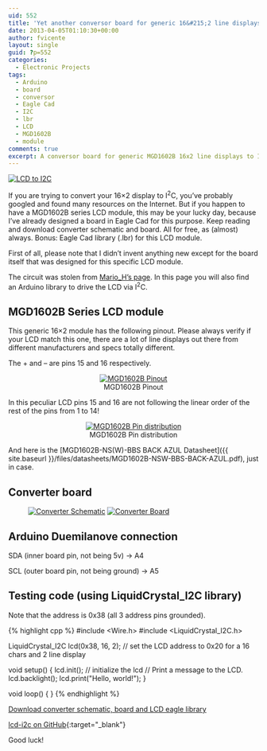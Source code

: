 ```yaml
---
uid: 552
title: 'Yet another conversor board for generic 16&#215;2 line displays to I2C'
date: 2013-04-05T01:10:30+00:00
author: fvicente
layout: single
guid: ?p=552
categories:
  - Electronic Projects
tags:
  - Arduino
  - board
  - conversor
  - Eagle Cad
  - I2C
  - lbr
  - LCD
  - MGD1602B
  - module
comments: true
excerpt: A conversor board for generic MGD1602B 16x2 line displays to I2C
---
```

<a href="{{ site.baseurl }}/images/lcd_i2c.jpg" target="_blank"><img src="{{ site.baseurl }}/images/lcd_i2c.jpg" alt="LCD to I2C" title="LCD to I2C"/></a>

If you are trying to convert your 16&#215;2 display to I<sup>2</sup>C, you&#8217;ve probably googled and found many resources on the Internet. But if you happen to have a MGD1602B series LCD module, this may be your lucky day, because I&#8217;ve already designed a board in Eagle Cad for this purpose. Keep reading and download converter schematic and board. All for free, as (almost) always. Bonus: Eagle Cad library (.lbr) for this LCD module.

<!--more-->

First of all, please note that I didn&#8217;t invent anything new except for the board itself that was designed for this specific LCD module.

The circuit was stolen from <a href="http://hmario.home.xs4all.nl/arduino/LiquidCrystal_I2C/" title="Mario_H's page" target="_blank">Mario_H&#8217;s page</a>. In this page you will also find an Arduino library to drive the LCD via I<sup>2</sup>C.

## MGD1602B Series LCD module

This generic 16&#215;2 module has the following pinout. Please always verify if your LCD match this one, there are a lot of line displays out there from different manufacturers and specs totally different.

The + and &#8211; are pins 15 and 16 respectively.

<figure style="text-align: center;">
	<a href="{{ site.baseurl }}/images/lcd_i2c_01.png" target="_blank"><img src="{{ site.baseurl }}/images/lcd_i2c_01.png" alt="MGD1602B Pinout" title="MGD1602B Pinout"/></a>
	<figcaption>MGD1602B Pinout</figcaption>
</figure>

In this peculiar LCD pins 15 and 16 are not following the linear order of the rest of the pins from 1 to 14!

<figure style="text-align: center;">
	<a href="{{ site.baseurl }}/images/lcd_i2c_02.png" target="_blank"><img src="{{ site.baseurl }}/images/lcd_i2c_02.png" alt="MGD1602B Pin distribution" title="MGD1602B Pin distribution"/></a>
	<figcaption>MGD1602B Pin distribution</figcaption>
</figure>

And here is the [MGD1602B-NS(W)-BBS BACK AZUL Datasheet]({{ site.baseurl }}/files/datasheets/MGD1602B-NSW-BBS-BACK-AZUL.pdf), just in case.

## Converter board

<figure class="half">
	<a href="{{ site.baseurl }}/images/lcd_i2c_schematic.png" target="_blank"><img src="{{ site.baseurl }}/images/lcd_i2c_schematic.png" alt="Converter Schematic" title="Converter Schematic"/></a>
	<a href="{{ site.baseurl }}/images/lcd_i2c_board.png" target="_blank"><img src="{{ site.baseurl }}/images/lcd_i2c_board.png" alt="Converter Board" title="Converter Board"/></a>
</figure>

## Arduino Duemilanove connection

SDA (inner board pin, not being 5v) -> A4

SCL (outer board pin, not being ground) -> A5

## Testing code (using LiquidCrystal_I2C library)

Note that the address is 0x38 (all 3 address pins grounded).

{% highlight cpp %}
#include <Wire.h>
#include <LiquidCrystal_I2C.h>

LiquidCrystal_I2C lcd(0x38, 16, 2);  // set the LCD address to 0x20 for a 16 chars and 2 line display

void setup()
{
  lcd.init();                      // initialize the lcd
  // Print a message to the LCD.
  lcd.backlight();
  lcd.print("Hello, world!");
}

void loop()
{
}
{% endhighlight %}

<a title="Download converter schematic, board and LCD eagle library" markdown="0" href="https://github.com/fvicente/lcd-i2c/archive/master.zip" class="btn">Download converter schematic, board and LCD eagle library</a>

[lcd-i2c on GitHub](https://github.com/fvicente/lcd-i2c "lcd-i2c on GitHub"){:target="_blank"}

Good luck!
